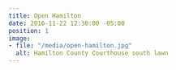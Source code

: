 ```yaml
---
title: Open Hamilton
date: 2016-11-22 12:30:00 -05:00
position: 1
image:
- file: "/media/open-hamilton.jpg"
  alt: Hamilton County Courthouse south lawn
---
```


